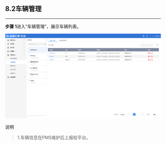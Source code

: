 ## 8.2车辆管理

---

**步骤 1**进入“车辆管理”，展示车辆列表。

![](/assets/che-liang-guan-li.png)

说明

> 1.车辆信息在PMS维护后上报给平台。



